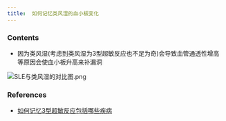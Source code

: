 ```yaml
---
title:  如何记忆类风湿的血小板变化
--- 
```


### Contents
- 因为类风湿(考虑到类风湿为3型超敏反应也不足为奇)会导致血管通透性增高等原因会使血小板升高来补漏洞

![SLE与类风湿的对比图.png](/note-images/SLE与类风湿的对比图.png)


### References
- [如何记忆3型超敏反应包括哪些疾病](/如何记忆3型超敏反应包括哪些疾病)
